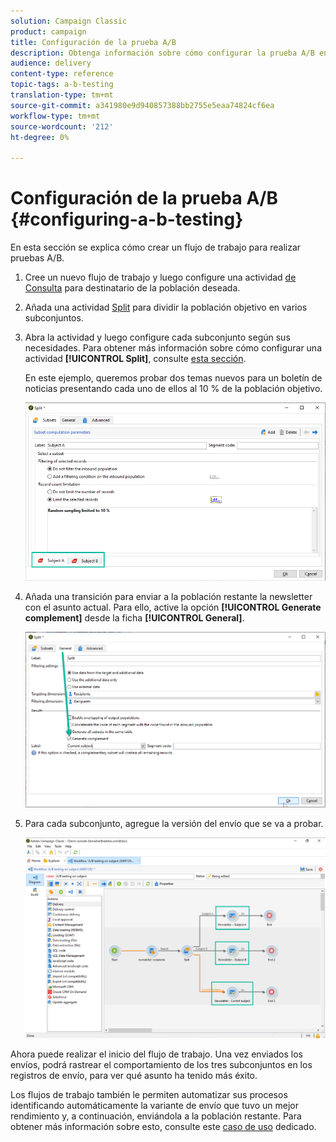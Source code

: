 ```yaml
---
solution: Campaign Classic
product: campaign
title: Configuración de la prueba A/B
description: Obtenga información sobre cómo configurar la prueba A/B en Campaign Classic.
audience: delivery
content-type: reference
topic-tags: a-b-testing
translation-type: tm+mt
source-git-commit: a341980e9d940857388bb2755e5eaa74824cf6ea
workflow-type: tm+mt
source-wordcount: '212'
ht-degree: 0%

---
```



# Configuración de la prueba A/B {#configuring-a-b-testing}

En esta sección se explica cómo crear un flujo de trabajo para realizar pruebas A/B.

1. Cree un nuevo flujo de trabajo y luego configure una actividad [de Consulta](../../workflow/using/query.md) para destinatario de la población deseada.

1. Añada una actividad [Split](../../workflow/using/split.md) para dividir la población objetivo en varios subconjuntos.

1. Abra la actividad y luego configure cada subconjunto según sus necesidades. Para obtener más información sobre cómo configurar una actividad **[!UICONTROL Split]**, consulte [esta sección](../../workflow/using/split.md).

   En este ejemplo, queremos probar dos temas nuevos para un boletín de noticias presentando cada uno de ellos al 10 % de la población objetivo.

   ![](assets/ab-testing-split.png)

1. Añada una transición para enviar a la población restante la newsletter con el asunto actual. Para ello, active la opción **[!UICONTROL Generate complement]** desde la ficha **[!UICONTROL General]**.

   ![](assets/ab-testing-complement.png)

1. Para cada subconjunto, agregue la versión del envío que se va a probar.

   ![](assets/ab-testing-delivery.png)

Ahora puede realizar el inicio del flujo de trabajo. Una vez enviados los envíos, podrá rastrear el comportamiento de los tres subconjuntos en los registros de envío, para ver qué asunto ha tenido más éxito.

Los flujos de trabajo también le permiten automatizar sus procesos identificando automáticamente la variante de envío que tuvo un mejor rendimiento y, a continuación, enviándola a la población restante. Para obtener más información sobre esto, consulte este [caso de uso](../../delivery/using/a-b-testing-use-case.md) dedicado.

